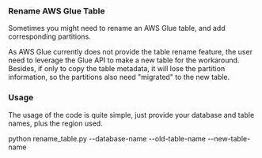 ### Rename AWS Glue Table
Sometimes you might need to rename an AWS Glue table, and add corresponding partitions.

As AWS Glue currently does not provide the table rename feature, the user need to leverage the Glue API to make a new table for the workaround. Besides, if only to copy the table metadata, it will lose the partition information, so the partitions also need "migrated" to the new table.

### Usage
The usage of the code is quite simple, just provide your database and table names, plus the region used.

python rename_table.py --database-name <db name> --old-table-name <old table name> --new-table-name <new table name> 
